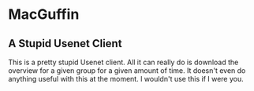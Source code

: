 # MacGuffin
## A Stupid Usenet Client

This is a pretty stupid Usenet client. All it can really do is download the overview
for a given group for a given amount of time. It doesn't even do anything useful with
this at the moment. I wouldn't use this if I were you.
